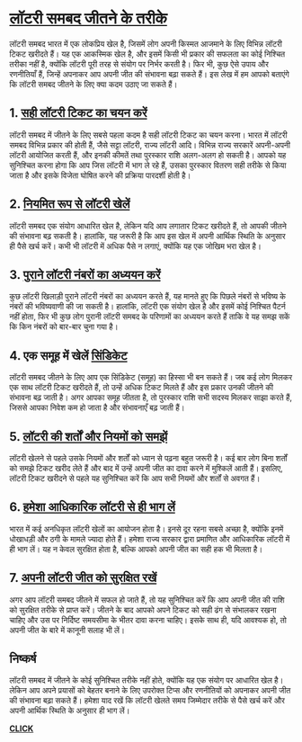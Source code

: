 # [लॉटरी समबद जीतने के तरीके](https://gamepodcasts.com)

लॉटरी समबद भारत में एक लोकप्रिय खेल है, जिसमें लोग अपनी किस्मत आजमाने के लिए विभिन्न लॉटरी टिकट खरीदते हैं। यह एक आकस्मिक खेल है, और इसमें किसी भी प्रकार की सफलता का कोई निश्चित तरीका नहीं है, क्योंकि लॉटरी पूरी तरह से संयोग पर निर्भर करती है। फिर भी, कुछ ऐसे उपाय और रणनीतियाँ हैं, जिन्हें अपनाकर आप अपनी जीत की संभावना बढ़ा सकते हैं। इस लेख में हम आपको बताएंगे कि लॉटरी समबद जीतने के लिए क्या कदम उठाए जा सकते हैं।

## 1. [सही लॉटरी टिकट का चयन करें](https://gamepodcasts.com)
लॉटरी समबद में जीतने के लिए सबसे पहला कदम है सही लॉटरी टिकट का चयन करना। भारत में लॉटरी समबद विभिन्न प्रकार की होती हैं, जैसे सट्टा लॉटरी, राज्य लॉटरी आदि। विभिन्न राज्य सरकारें अपनी-अपनी लॉटरी आयोजित करती हैं, और इनकी कीमतें तथा पुरस्कार राशि अलग-अलग हो सकती है। आपको यह सुनिश्चित करना होगा कि आप जिस लॉटरी में भाग ले रहे हैं, उसका पुरस्कार वितरण सही तरीके से किया जाता है और इसके विजेता घोषित करने की प्रक्रिया पारदर्शी होती है।

## 2. [नियमित रूप से लॉटरी खेलें](https://gamepodcasts.com)
लॉटरी समबद एक संयोग आधारित खेल है, लेकिन यदि आप लगातार टिकट खरीदते हैं, तो आपकी जीतने की संभावना बढ़ सकती है। हालांकि, यह जरूरी है कि आप इस खेल में अपनी आर्थिक स्थिति के अनुसार ही पैसे खर्च करें। कभी भी लॉटरी में अधिक पैसे न लगाएं, क्योंकि यह एक जोखिम भरा खेल है।

## 3. [पुराने लॉटरी नंबरों का अध्ययन करें](https://gamepodcasts.com)
कुछ लॉटरी खिलाड़ी पुराने लॉटरी नंबरों का अध्ययन करते हैं, यह मानते हुए कि पिछले नंबरों से भविष्य के नंबरों की भविष्यवाणी की जा सकती है। हालांकि, लॉटरी एक संयोग खेल है और इसमें कोई निश्चित पैटर्न नहीं होता, फिर भी कुछ लोग पुरानी लॉटरी समबद के परिणामों का अध्ययन करते हैं ताकि वे यह समझ सकें कि किन नंबरों को बार-बार चुना गया है।

## 4. एक समूह में खेलें [सिंडिकेट](https://gamepodcasts.com)
लॉटरी समबद जीतने के लिए आप एक सिंडिकेट (समूह) का हिस्सा भी बन सकते हैं। जब कई लोग मिलकर एक साथ लॉटरी टिकट खरीदते हैं, तो उन्हें अधिक टिकट मिलते हैं और इस प्रकार उनकी जीतने की संभावना बढ़ जाती है। अगर आपका समूह जीतता है, तो पुरस्कार राशि सभी सदस्य मिलकर साझा करते हैं, जिससे आपका निवेश कम हो जाता है और संभावनाएँ बढ़ जाती हैं।

## 5. [लॉटरी की शर्तों और नियमों को समझें](https://gamepodcasts.com)
लॉटरी खेलने से पहले उसके नियमों और शर्तों को ध्यान से पढ़ना बहुत जरूरी है। कई बार लोग बिना शर्तों को समझे टिकट खरीद लेते हैं और बाद में उन्हें अपनी जीत का दावा करने में मुश्किलें आती हैं। इसलिए, लॉटरी टिकट खरीदने से पहले यह सुनिश्चित करें कि आप सभी नियमों और शर्तों से अवगत हैं।

## 6. [हमेशा आधिकारिक लॉटरी से ही भाग लें](https://bestlastminflight.com)
भारत में कई अनधिकृत लॉटरी खेलों का आयोजन होता है। इनसे दूर रहना सबसे अच्छा है, क्योंकि इनमें धोखाधड़ी और ठगी के मामले ज्यादा होते हैं। हमेशा राज्य सरकार द्वारा प्रमाणित और आधिकारिक लॉटरी में ही भाग लें। यह न केवल सुरक्षित होता है, बल्कि आपको अपनी जीत का सही हक भी मिलता है।

## 7. [अपनी लॉटरी जीत को सुरक्षित रखें](https://bestlastminflight.com)
अगर आप लॉटरी समबद जीतने में सफल हो जाते हैं, तो यह सुनिश्चित करें कि आप अपनी जीत की राशि को सुरक्षित तरीके से प्राप्त करें। जीतने के बाद आपको अपने टिकट को सही ढंग से संभालकर रखना चाहिए और उस पर निर्दिष्ट समयसीमा के भीतर दावा करना चाहिए। इसके साथ ही, यदि आवश्यक हो, तो अपनी जीत के बारे में कानूनी सलाह भी लें।

## निष्कर्ष
लॉटरी समबद में जीतने के कोई सुनिश्चित तरीके नहीं होते, क्योंकि यह एक संयोग पर आधारित खेल है। लेकिन आप अपने प्रयासों को बेहतर बनाने के लिए उपरोक्त टिप्स और रणनीतियों को अपनाकर अपनी जीत की संभावना बढ़ा सकते हैं। हमेशा याद रखें कि लॉटरी खेलते समय जिम्मेदार तरीके से पैसे खर्च करें और अपनी आर्थिक स्थिति के अनुसार ही भाग लें।

[**CLICK**](https://bestlastminflight.com)
